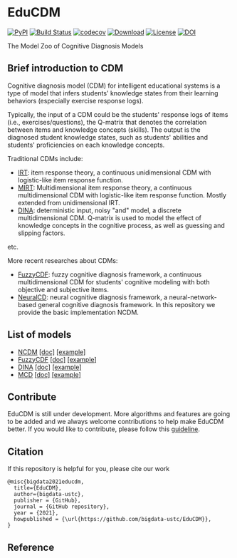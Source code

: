 # EduCDM
[![PyPI](https://img.shields.io/pypi/v/EduCDM.svg)](https://pypi.python.org/pypi/EduCDM)
[![Build Status](https://www.travis-ci.org/bigdata-ustc/EduCDM.svg?branch=main)](https://www.travis-ci.org/bigdata-ustc/EduCDM)
[![codecov](https://codecov.io/gh/bigdata-ustc/EduCDM/branch/main/graph/badge.svg?token=B7gscOGQLD)](https://codecov.io/gh/bigdata-ustc/EduCDM)
[![Download](https://img.shields.io/pypi/dm/EduCDM.svg?style=flat)](https://pypi.python.org/pypi/EduCDM)
[![License](https://img.shields.io/github/license/bigdata-ustc/EduCDM)](LICENSE)
[![DOI](https://zenodo.org/badge/348569904.svg)](https://zenodo.org/badge/latestdoi/348569904)

The Model Zoo of Cognitive Diagnosis Models

## Brief introduction to CDM

Cognitive diagnosis model (CDM) for intelligent educational systems is a type of  model that infers students' knowledge states from their learning behaviors (especially exercise response logs). 



Typically, the input of a CDM could be the students' response logs of items (i.e., exercises/questions), the Q-matrix that denotes the correlation between items and knowledge concepts (skills). The output is the diagnosed student knowledge states, such as students' abilities and students' proficiencies on each knowledge concepts.



Traditional CDMs include:

- [IRT](https://link.springer.com/book/10.1007/978-0-387-89976-3): item response theory, a continuous unidimensional CDM with logistic-like item response function.
- [MIRT](https://link.springer.com/book/10.1007/978-0-387-89976-3): Multidimensional item response theory, a continuous multidimensional CDM with logistic-like item response function. Mostly extended from unidimensional IRT.
- [DINA](https://journals.sagepub.com/doi/10.3102/1076998607309474): deterministic input, noisy "and" model, a discrete multidimensional CDM. Q-matrix is used to model the effect of knowledge concepts in the cognitive process, as well as guessing and slipping factors.

etc.

More recent researches about CDMs:

- [FuzzyCDF](http://staff.ustc.edu.cn/~qiliuql/files/Publications/Qi-Liu-TIST2018.pdf): fuzzy cognitive diagnosis framework, a continuous multidimensional CDM for students' cognitive modeling with both objective and subjective items.
- [NeuralCD](http://staff.ustc.edu.cn/~cheneh/paper_pdf/2020/Fei-Wang-AAAI.pdf): neural cognitive diagnosis framework, a neural-network-based general cognitive diagnosis framework. In this repository we provide the basic implementation NCDM.

## List of models

* [NCDM](EduCDM/NCDM) [[doc]](docs/NCDM.md) [[example]](examples/NCDM)
* [FuzzyCDF](EduCDM/FuzzyCDF) [[doc]](docs/FuzzyCDF.md) [[example]](examples/FuzzyCDF)
* [DINA](EduCDM/DINA) [[doc]](docs/DINA.md) [[example]](examples/DINA)
* [MCD](EduCDM/MCD) [[doc]](docs/MCD.md) [[example]](examples/MCD)



## Contribute

EduCDM is still under development. More algorithms and features are going to be added and we always welcome contributions to help make EduCDM better. If you would like to contribute, please follow this [guideline](CONTRIBUTE.md).

## Citation

If this repository is helpful for you, please cite our work

```
@misc{bigdata2021educdm,
  title={EduCDM},
  author={bigdata-ustc},
  publisher = {GitHub},
  journal = {GitHub repository},
  year = {2021},
  howpublished = {\url{https://github.com/bigdata-ustc/EduCDM}},
}
```

## Reference
